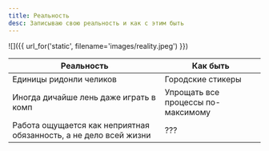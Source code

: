 ```yaml
---
title: Реальность
desc: Записываю свою реальность и как с этим быть 
---
```



![]({{ url_for('static', filename='images/reality.jpeg')  }})

| Реальность                                                        | Как быть                           |
|-------------------------------------------------------------------|------------------------------------|
| Единицы ридонли челиков                                           | Городские стикеры                  |
| Иногда дичайше лень даже играть в комп                            | Упрощать все процессы по-максимому |
| Работа ощущается как неприятная обязанность, а не дело всей жизни | ???                                |
